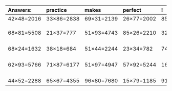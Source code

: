 | Answers: | practice | makes | perfect | ! |
| :--- | :--- | :--- | :--- | :--- |
| 42×48=2016 | 33×86=2838 | 69×31=2139 | 26×77=2002 | 85×74=6290 | 
|   |   |   |   |   | 
|   |   |   |   |   | 
|   |   |   |   |   | 
| 68×81=5508 | 21×37=777 | 51×93=4743 | 85×26=2210 | 32×40=1280 | 
|   |   |   |   |   | 
|   |   |   |   |   | 
|   |   |   |   |   | 
|   |   |   |   |   | 
| 68×24=1632 | 38×18=684 | 51×44=2244 | 23×34=782 | 74×36=2664 | 
|   |   |   |   |   | 
|   |   |   |   |   | 
|   |   |   |   |   | 
|   |   |   |   |   | 
| 62×93=5766 | 71×87=6177 | 51×97=4947 | 57×92=5244 | 16×97=1552 | 
|   |   |   |   |   | 
|   |   |   |   |   | 
|   |   |   |   |   | 
|   |   |   |   |   | 
| 44×52=2288 | 65×67=4355 | 96×80=7680 | 15×79=1185 | 91×70=6370 | 
